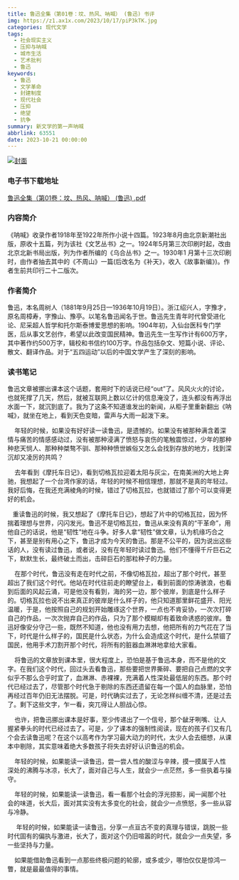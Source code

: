 ```yaml
---
title: 鲁迅全集（第01卷：坟、热风、呐喊） (鲁迅) 书评
img: https://z1.ax1x.com/2023/10/17/piP3kTK.jpg
categories: 现代文学
tags:
  - 社会现实主义
  - 压抑与呐喊
  - 城市生活
  - 艺术批判
  - 鲁迅
keywords:
  - 鲁迅
  - 文学革命
  - 封建制度
  - 现代社会
  - 压抑
  - 绝望
  - 抗争
summary: 新文学的第一声呐喊
abbrlink: 63551
date: 2023-10-21 00:00:00
---
```


[![封面](https://z1.ax1x.com/2023/10/17/piP3kTK.jpg)]()
### 电子书下载地址
[鲁迅全集（第01卷：坟、热风、呐喊） (鲁迅) .pdf](https://url57.ctfile.com/f/23765157-960584439-adf165?p=9554)

### 内容简介
《呐喊》收录作者1918年至1922年所作小说十四篇。1923年8月由北京新潮社出版，原收十五篇，列为该社《文艺丛书》之一。1924年5月第三次印刷时起，改由北京北新书局出版，列为作者所编的《乌合丛书》之一。1930年1 月第十三次印刷时，由作者抽去其中的《不周山》一篇(后改名为《补天》，收入《故事新编》)。作者生前共印行二十二版次。

### 作者简介
鲁迅，本名周树人（1881年9月25日—1936年10月19日）。浙江绍兴人，字豫才，原名周樟寿，字豫山、豫亭。以笔名鲁迅闻名于世。鲁迅先生青年时代曾受进化论、尼采超人哲学和托尔斯泰博爱思想的影响。1904年初，入仙台医科专门学医，后从事文艺创作，希望以此改变国民精神。鲁迅先生一生写作计有600万字，其中著作约500万字，辑校和书信约100万字。作品包括杂文、短篇小说、评论、散文、翻译作品。对于“五四运动”以后的中国文学产生了深刻的影响。

### 读书笔记
鲁迅文章被挪出课本这个话题，套用时下的话说已经“out”了。风风火火的讨论，也就死撑了几天，然后，就被互联网上数以亿计的信息淹没了，连头都没有再浮出水面一下，就沉到底了。我为了这条不知道谁发出的新闻，从柜子里重新翻出《呐喊》，就坐在地上，看到天色变暗，雷声与大雨一起泼下来。

    年轻的时候，如果没有好好读一读鲁迅，是遗憾的。如果没有被那种满含着深情与痛苦的情感感动过，没有被那种浸满了愤怒与哀伤的笔触震惊过，少年的那种种悲天悯人、那种种桀骜不驯、那种种愤世嫉俗又怎么会找到存放的地方，找到深沉却又凌厉的共鸣？

    去年看到《摩托车日记》，看到切格瓦拉迎着太阳与灰尘，在南美洲的大地上奔驰，我想起了一个台湾作家的话，年轻的时候不相信理想，那就不是真的年轻过。我好后悔，在我还充满棱角的时候，错过了切格瓦拉，也就错过了那个可以变得更好的机会。

   重读鲁迅的时候，我又想起了《摩托车日记》，想起了片中的切格瓦拉，因为怀揣着理想与世界，闪闪发光。鲁迅不是切格瓦拉，鲁迅从来没有真的“干革命”，用他自己的话说，他是“韧性”地在斗争。好多人拿“韧性”做文章，认为机缘巧合之下，甚至是别有用心之下，鲁迅才成为今天的鲁迅。那是不公平的，因为说出这些话的人，没有读过鲁迅，或者说，没有在年轻时读过鲁迅。他们不懂得千斤巨石之下，默默生长，最终破土而出，击碎巨石的那粒种子的力量。

    在那个时代，鲁迅没有走在时代之前，不像切格瓦拉，超出了那个时代，甚至超出了我们这个时代。他站在时代往前走的瞭望台上，看到前面的惊涛骇浪，也看到后面的风起云涌，可是他没有看到，海的另一边，那个彼岸，到底是什么样子的。切格瓦拉也说不出来真正的彼岸是什么样子的，他只知道那里鲜花盛开、阳光温暖，于是，他按照自己的规划开始雕琢这个世界，一点也不肯妥协，一次次打碎自己的作品，一次次抛弃自己的作品，只为了那个模糊却有着致命诱惑的彼岸。鲁迅好像安分守己一些，既然不知道，他也没有用力去想，他把所有的力气花在了当下，时代是什么样子的，国民是什么状态，为什么会造成这个时代，是什么禁锢了国民，他用手术刀割开那个时代，将所有的脏器血淋淋地拿给大家看。

    将鲁迅的文章放到课本里，很大程度上，恐怕是基于鲁迅本身，而不是他的文字。在我们这个时代，回过头去看鲁迅，那些要把世界撕碎、要把自己点燃的文字似乎不那么合乎时宜了，血淋淋、赤裸裸，充满着人性深处最低层的东西。那个时代已经过去了，尽管那个时代急于剔除的东西还遗留在每一个国人的血脉里，恐怕再经过百年仍旧无法摆脱。可是，时代确实过去了，无论怎样纠缠不清，还是过去了。剩下这些文字，乍一看，突兀得让人胆战心惊。

    也许，把鲁迅挪出课本是好事，至少传递出了一个信号，那个龇牙咧嘴、让人握紧拳头的时代已经过去了。可是，少了课本的强制性阅读，现在的孩子们又有几个会去读鲁迅呢？在这个以高考作为学习最大动力的时代，太少人会去细想，从课本中剔除，其实意味着绝大多数孩子将失去好好认识鲁迅的机会。

    年轻的时候，如果能读一读鲁迅，尝一尝人性的酸涩与辛辣，摸一摸属于人性深处的沸腾与冰凉，长大了，面对自己与人生，就会少一点茫然，多一些执着与操守。

    年轻的时候，如果能读一读鲁迅，看一看那个社会的浮光掠影，闻一闻那个社会的味道，长大后，面对其实没有太多变化的社会，就会少一点愤怒，多一些从容与冷静。

     年轻的时候，如果能读一读鲁迅，分享一点亘古不变的真理与错误，跳脱一些时代固有的偏执与激进，长大了，面对这个仍旧喧嚣的时代，就会少一点失望，多一些坚持与力量。

    如果能借助鲁迅看到一点那些终极问题的轮廓，或多或少，哪怕仅仅是惊鸿一瞥，就是最最值得的事情。

